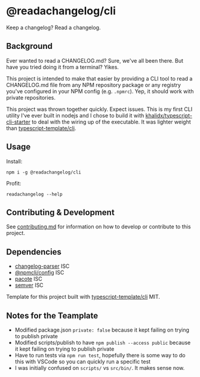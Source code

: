# @readachangelog/cli

Keep a changelog? Read a changelog.

## Background

Ever wanted to read a CHANGELOG.md? Sure, we've all been there. But have you tried doing it from a terminal? Yikes.

This project is intended to make that easier by providing a CLI tool to read a CHANGELOG.md file from any NPM repository package or any registry you've configured in your NPM config (e.g. `.npmrc`). Yep, it should work with private repositories.

This project was thrown together quickly. Expect issues. This is my first CLI utility I've ever built in nodejs and I chose to build it with [khalidx/typescript-cli-starter](https://github.com/khalidx/typescript-cli-starter) to deal with the wiring up of the executable. It was lighter weight than [typescript-template/cli](https://www.npmjs.com/package/@typescript-template/cli).

## Usage

Install:

```
npm i -g @readachangelog/cli
```

Profit:

```
readachangelog --help
```

## Contributing & Development

See [contributing.md](docs/contributing/contributing.md) for information on how to develop or contribute to this project.

## Dependencies

- [changelog-parser](https://www.npmjs.com/package/changelog-parser) ISC
- [@npmcli/config](https://www.npmjs.com/package/@npmcli/config) ISC
- [pacote](https://www.npmjs.com/package/pacote) ISC
- [semver](https://www.npmjs.com/package/semver) ISC

Template for this project built with [typescript-template/cli](https://www.npmjs.com/package/@typescript-template/cli) MIT.

## Notes for the Teamplate

- Modified package.json `private: false` because it kept failing on trying to publish private
- Modified scripts/publish to have `npm publish --access public` because it kept failing on trying to publish private
- Have to run tests via `npm run test`, hopefully there is some way to do this with VSCode so you can quickly run a specific test
- I was initially confused on `scripts/` vs `src/bin/`. It makes sense now.
